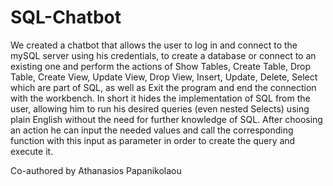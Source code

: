 # SQL-Chatbot

We created a chatbot that allows the user to log in and connect to the mySQL server using his credentials, to create a database or connect to an existing one and perform the actions of Show Tables, Create Table, Drop Table, Create View, Update View, Drop View, Insert, Update, Delete, Select which are part of SQL, as well as Exit the program and end the connection with the workbench. In short it hides the implementation of SQL from the user, allowing him to run his desired queries (even nested Selects) using plain English without the need for further knowledge of SQL. After choosing an action he can input the needed values and call the corresponding function with this input as parameter in order to create the query and execute it.



Co-authored by Athanasios Papanikolaou
